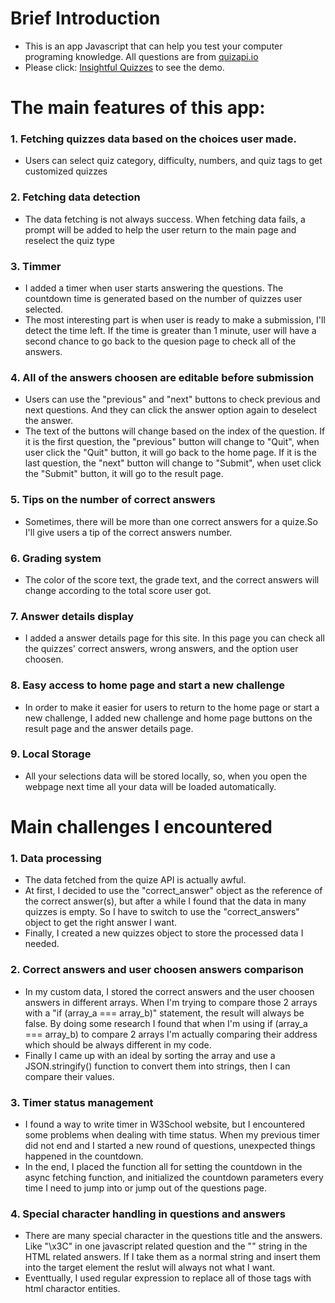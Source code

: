 # Brief Introduction
- This is an app Javascript that can help you test your computer programing knowledge. All questions are from [quizapi.io](https://quizapi.io/)
- Please click: [Insightful Quizzes](https://qingjieshen.github.io/quize_app/) to see the demo.

# The main features of this app:

### 1. Fetching quizzes data based on the choices user made.
- Users can select quiz category, difficulty, numbers, and quiz tags to get customized quizzes

### 2. Fetching data detection
- The data fetching is not always success. When fetching data fails, a prompt will be added to help the user return to the main page and reselect the quiz type

### 3. Timmer
- I added a timer when user starts answering the questions. The countdown time is generated based on the number of quizzes user selected.
- The most interesting part is when user is ready to make a submission, I'll detect the time left. If the time is greater than 1 minute, user will have a second chance to go back to the quesion page to check all of the answers.

### 4. All of the answers choosen are editable before submission
- Users can use the "previous" and "next" buttons to check previous and next questions. And they can click the answer option again to deselect the answer.
- The text of the buttons will change based on the index of the question. If it is the first question, the "previous" button will change to "Quit", when user click the "Quit" button, it will go back to the home page. If it is the last question, the "next" button will change to "Submit", when uset click the "Submit" button, it will go to the result page.

### 5. Tips on the number of correct answers
- Sometimes, there will be more than one correct answers for a quize.So I'll give users a tip of the correct answers number.

### 6. Grading system
- The color of the score text, the grade text, and the correct answers will change according to the total score user got.

### 7. Answer details display
- I added a answer details page for this site. In this page you can check all the quizzes' correct answers, wrong answers, and the option user choosen.

### 8. Easy access to home page and start a new challenge
- In order to make it easier for users to return to the home page or start a new challenge, I added new challenge and home page buttons on the result page and the answer details page.

### 9. Local Storage
- All your selections data will be stored locally, so, when you open the webpage next time all your data will be loaded automatically.

# Main challenges I encountered

### 1. Data processing
- The data fetched from the quize API is actually awful. 
- At first, I decided to use the "correct_answer" object as the reference of the correct answer(s), but after a while I found that the data in many quizzes is empty. So I have to switch to use the "correct_answers" object to get the right answer I want. 
- Finally, I created a new quizzes object to store the processed data I needed.

### 2. Correct answers and user choosen answers comparison
- In my custom data, I stored the correct answers and the user choosen answers in different arrays. When I'm trying to compare those 2 arrays with a "if (array_a === array_b)" statement, the result will always be false. By doing some research I found that when I'm using if (array_a === array_b) to compare 2 arrays I'm actually comparing their address which should be always different in my code. 
- Finally I came up with an ideal by sorting the array and use a JSON.stringify() function to convert them into strings, then I can compare their values.

### 3. Timer status management
- I found a way to write timer in W3School website, but I encountered some problems when dealing with time status. When my previous timer did not end and I started a new round of questions, unexpected things happened in the countdown. 
- In the end, I placed the function all for setting the countdown in the async fetching function, and initialized the countdown parameters every time I need to jump into or jump out of the questions page.

### 4. Special character handling in questions and answers
- There are many special character in the questions title and the answers. Like "\x3C" in one javascript related question and the "<img src="" alt="">" string in the HTML related answers. If I take them as a normal string and insert them into the target element the reslut will always not what I want.
- Eventtually, I used regular expression to replace all of those tags with html charactor entities.
